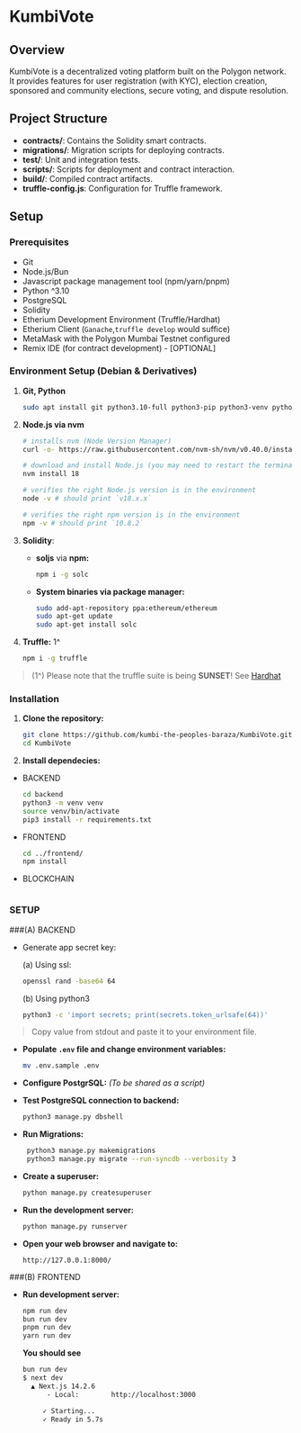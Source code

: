 # KumbiVote

## Overview

KumbiVote is a decentralized voting platform built on the Polygon network. It provides features for user registration (with KYC), election creation, sponsored and community elections, secure voting, and dispute resolution.

## Project Structure

- **contracts/**: Contains the Solidity smart contracts.
- **migrations/**: Migration scripts for deploying contracts.
- **test/**: Unit and integration tests.
- **scripts/**: Scripts for deployment and contract interaction.
- **build/**: Compiled contract artifacts.
- **truffle-config.js**: Configuration for Truffle framework.

## Setup

### Prerequisites
- Git
- Node.js/Bun
- Javascript package management tool (npm/yarn/pnpm)
- Python ^3.10
- PostgreSQL
- Solidity
- Etherium Development Environment (Truffle/Hardhat)
- Etherium Client (`Ganache`,`truffle develop` would suffice)
- MetaMask with the Polygon Mumbai Testnet configured
- Remix IDE (for contract development) - [OPTIONAL]

### Environment Setup (Debian & Derivatives)
1. **Git, Python**
    ```bash
    sudo apt install git python3.10-full python3-pip python3-venv python3-pip-whl postgresql-14
    ```

2. **Node.js via nvm**
    ```bash
    # installs nvm (Node Version Manager)
    curl -o- https://raw.githubusercontent.com/nvm-sh/nvm/v0.40.0/install.sh | bash

    # download and install Node.js (you may need to restart the terminal)
    nvm install 18

    # verifies the right Node.js version is in the environment
    node -v # should print `v18.x.x`

    # verifies the right npm version is in the environment
    npm -v # should print `10.8.2`
    ```


3. **Solidity**:

    - **soljs** via **npm:**

        ```bash
        npm i -g solc
        ```

    - **System binaries via package manager:**

        ```bash
        sudo add-apt-repository ppa:ethereum/ethereum
        sudo apt-get update
        sudo apt-get install solc
        ```

4. **Truffle:** 1^

    ```bash
    npm i -g truffle
    ```

> (1^) Please note that the truffle suite is being **SUNSET**!
> See [Hardhat](https://www.hardhat.org/)


### Installation

1. **Clone the repository:**

    ```bash
    git clone https://github.com/kumbi-the-peoples-baraza/KumbiVote.git
    cd KumbiVote
    ```

2. **Install dependecies:**

- BACKEND

    ```bash
    cd backend
    python3 -m venv venv
    source venv/bin/activate
    pip3 install -r requirements.txt
    ```

- FRONTEND

    ```bash
    cd ../frontend/
    npm install
    ```

- BLOCKCHAIN

    ```bash
    ```

### SETUP

###(A) BACKEND
- Generate app secret key:

    (a) Using ssl:

    ```bash
    openssl rand -base64 64
    ```

    (b) Using python3

    ```bash
    python3 -c 'import secrets; print(secrets.token_urlsafe(64))'
    ```

> Copy value from stdout and paste it to your environment file.

- **Populate `.env` file and change environment variables:**

    ```bash
    mv .env.sample .env
    ```

- **Configure PostgrSQL:**
*(To be shared as a script)*

- **Test PostgreSQL connection to backend:**

    ```bash
    python3 manage.py dbshell
    ```

- **Run Migrations:**

    ```bash
     python3 manage.py makemigrations
     python3 manage.py migrate --run-syncdb --verbosity 3
     ```

- **Create a superuser:**

    ```bash
    python manage.py createsuperuser
    ```

- **Run the development server:**

    ```bash
    python manage.py runserver
    ```

- **Open your web browser and navigate to:**

    ```
    http://127.0.0.1:8000/
    ```

###(B) FRONTEND
- **Run development server:**

    ```bash
    npm run dev
    bun run dev
    pnpm run dev
    yarn run dev
    ```

    **You should see**

    ```bash
    bun run dev
    $ next dev
      ▲ Next.js 14.2.6
          - Local:        http://localhost:3000

         ✓ Starting...
         ✓ Ready in 5.7s
    ```





